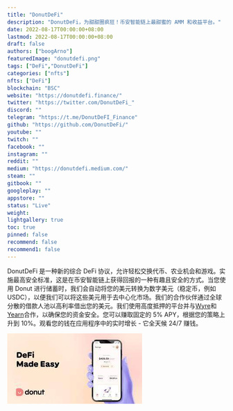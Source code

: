 ```yaml
---
title: "DonutDeFi"
description: "DonutDeFi，为甜甜圈疯狂！币安智能链上最甜蜜的 AMM 和收益平台。"
date: 2022-08-17T00:00:00+08:00
lastmod: 2022-08-17T00:00:00+08:00
draft: false
authors: ["boogArno"]
featuredImage: "donutdefi.png"
tags: ["DeFi","DonutDeFi"]
categories: ["nfts"]
nfts: ["DeFi"]
blockchain: "BSC"
website: "https://donutdefi.finance/"
twitter: "https://twitter.com/DonutDeFi_"
discord: ""
telegram: "https://t.me/DonutDeFI_Finance"
github: "https://github.com/DonutDeFi/"
youtube: ""
twitch: ""
facebook: ""
instagram: ""
reddit: ""
medium: "https://donutdefi.medium.com/"
steam: ""
gitbook: ""
googleplay: ""
appstore: ""
status: "Live"
weight: 
lightgallery: true
toc: true
pinned: false
recommend: false
recommend1: false
---
```

DonutDeFi 是一种新的综合 DeFi 协议，允许轻松交换代币、农业机会和游戏。实施最高安全标准，这是在币安智能链上获得回报的一种有趣且安全的方式。当您使用 Donut 进行储蓄时，我们会自动将您的美元转换为数字美元（稳定币，例如 USDC），以便我们可以将这些美元用于去中心化市场。我们的合作伙伴通过全球分散的借款人池以高利率借出您的美元。我们使用高度抵押的平台并与[Wyre](https://www.sendwyre.com/)和 [Yearn](https://yearn.finance/)合作，以确保您的资金安全。您可以赚取固定的 5% APY，根据您的策略上升到 10%。观看您的钱在应用程序中的实时增长 - 它全天候 24/7 赚钱。

![下载](下载.jpg)